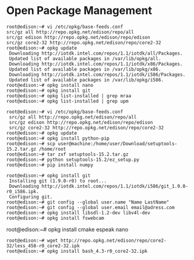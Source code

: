 Open Package Management
==

    root@edison:~# vi /etc/opkg/base-feeds.conf
    src/gz all http://repo.opkg.net/edison/repo/all
    src/gz edison http://repo.opkg.net/edison/repo/edison
    src/gz core2-32 http://repo.opkg.net/edison/repo/core2-32
    root@edison:~# opkg update
     Downloading http://iotdk.intel.com/repos/1.1/iotdk/all/Packages.
     Updated list of available packages in /var/lib/opkg/all.
     Downloading http://iotdk.intel.com/repos/1.1/iotdk/x86/Packages.
     Updated list of available packages in /var/lib/opkg/x86.
     Downloading http://iotdk.intel.com/repos/1.1/iotdk/i586/Packages.
     Updated list of available packages in /var/lib/opkg/i586.
    root@edison:~# opkg install nano
    root@edison:~# opkg install git
    root@edison:~# opkg list-installed | grep mraa
    root@edison:~# opkg list-installed | grep upm

    root@edison:~# vi /etc/opkg/base-feeds.conf
     src/gz all http://repo.opkg.net/edison/repo/all
     src/gz edison http://repo.opkg.net/edison/repo/edison
     src/gz core2-32 http://repo.opkg.net/edison/repo/core2-32
    root@edison:~# opkg update
    root@edison:~# opkg install python-pip
    root@edison:~# scp user@machine:/home/user/Download/setuptools-15.2.tar.gz /home/root
    root@edison:~# tar zxf setuptools-15.2.tar.gz
    root@edison:~# python setuptools-15.2/ez_setup.py
    root@edison:~# pip install numpy

    root@edison:~# opkg install git
     Installing git (1.9.0-r0) to root...
     Downloading http://iotdk.intel.com/repos/1.1/iotdk/i586/git_1.9.0-r0_i586.ipk.
     Configuring git.
    root@edison:~# git config --global user.name "Name LastName"
    root@edison:~# git config --global user.email email@adress.com
    root@edison:~# opkg install libsdl-1.2-dev libv4l-dev
    root@edison:~# opkg install fswebcam

root@edison:~# opkg install cmake espeak nano

    root@edison:~# wget http://repo.opkg.net/edison/repo/core2-32/less_458-r0_core2-32.ipk
    root@edison:~# opkg install bash_4.3-r0_core2-32.ipk
